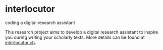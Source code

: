 # interlocutor
coding a digital research assistant

This research project aims to develop a digital research assistant to inspire you during writing your scholarly texts.
More details can be found at [interlocutor.ch](https://www.interlocutor.ch).
